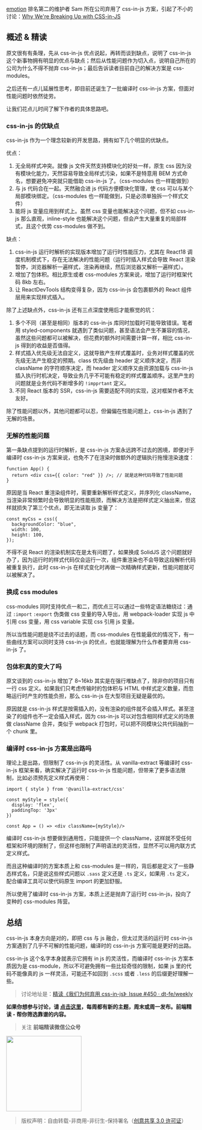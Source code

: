[emotion](https://emotion.sh/docs/introduction) 排名第二的维护者 Sam 所在公司弃用了 css-in-js 方案，引起了不小的讨论：[Why We're Breaking Up with CSS-in-JS](https://dev.to/srmagura/why-were-breaking-up-wiht-css-in-js-4g9b)

## 概述 & 精读

原文很有有条理，先从 css-in-js 优点说起，再转而谈到缺点，说明了 css-in-js 这个新事物拥有明显的优点与缺点；然后从性能问题作为切入点，说明自己所在的公司为什么不得不抛弃 css-in-js；最后告诉读者目前自己的解决方案是 css-modules。

之后还有一点儿延展性思考，即目前还诞生了一批编译时 css-in-js 方案，但面对性能问题时依然徒劳。

让我们花点儿时间了解下作者的具体思路吧。

### css-in-js 的优缺点

css-in-js 作为一个理念较新的开发思路，拥有如下几个明显的优缺点。

优点：

1. 无全局样式冲突。就像 js 文件天然支持模块化的好处一样，原生 css 因为没有模块化能力，天然容易导致全局样式污染，如果不是特意用 BEM 方式命名，想要避免冲突就只能借助 css-in-js 了。（css-modules 也一样能做到）
2. 与 js 代码合在一起。天然融合进 js 代码方便模块化管理，使 css 可以与某个局部模块绑定。（css-modules 也一样能做到，只是必须单独拆一个样式文件）
3. 能将 js 变量应用到样式上。虽然 css 变量也能解决这个问题，但不如 css-in-js 那么直观，inline-style 也能解决这个问题，但会产生大量重复的局部样式，且这个优势 css-modules 做不到。

缺点：

1. css-in-js 运行时解析的实现版本增加了运行时性能压力，尤其在 React18 调度机制模式下，存在无法解决的性能问题（运行时插入样式会导致 React 渲染暂停，浏览器解析一遍样式，渲染再继续，然后浏览器又解析一遍样式）。
2. 增加了包体积。相比原生或者 css-modules 方案来说，增加了运行时框架代码 8kb 左右。
3. 让 ReactDevTools 结构变得复杂，因为 css-in-js 会包裹额外的 React 组件层用来实现样式插入。

除了上述缺点外，css-in-js 还有三点深度使用后才能察觉的坑：

1. 多个不同（甚至是相同）版本的 css-in-js 库同时加载时可能导致错误。笔者用 styled-components 就遇到了类似问题，甚至语法会产生不兼容的情况，虽然这些问题都可以被解决，但花费的额外时间需要计算一样，相比 css-in-js 得到的收益是否值得。
2. 样式插入优先级无法自定义，这就导致产生样式覆盖时，业务对样式覆盖的优先级无法产生稳定的预期。class 优先级由 header 定义顺序决定，而非 className 的字符顺序决定，而 header 定义顺序又由资源加载与 css-in-js 插入执行时机决定，导致业务几乎不可能有稳定的样式覆盖顺序。这里产生的问题就是业务代码不断增多的 `!impprtant` 定义。
3. 不同 React 版本的 SSR，css-in-js 需要适配不同的实现，这对框架作者不太友好。

除了性能问题以外，其他问题都可以忍，但偏偏在性能问题上，css-in-js 遇到了无解的场景。

### 无解的性能问题

第一条缺点提到的运行时解析，是 css-in-js 方案永远跨不过去的困境，即便对于编译时 css-in-js 方案来说，也免不了在渲染时做额外的逻辑执行拖慢渲染速度：

```tsx
function App() {
  return <div css={{ color: "red" }} />; // 就是这种代码导致了性能问题
}
```

原因是当 React 重渲染组件时，需要重新解析样式定义，并序列化 className，当渲染非常频繁时会导致明显的性能瓶颈，而解决方法是把样式定义抽出来，但这样就损失了第三个优点，即无法读取 js 变量了：

```tsx
const myCss = css({
  backgroundColor: "blue",
  width: 100,
  height: 100,
});
```

不得不说 React 的渲染机制实在是太有问题了，如果换成 SolidJS 这个问题就好办了，因为运行时的样式代码仅会运行一次，组件重渲染也不会导致这段解析代码被重复执行，此时 css-in-js 在样式变化时再做一次精确样式更新，性能问题就可以被解决了。

### 换成 css modules

css-modules 同时支持优点一和二，而优点三可以通过一些特定语法糖绕过：通过 `:import` `:export` 伪类做 css 变量的导入导出，用 webpack-loader 实现 js 中引用 css 变量，用 css variable 实现 css 引用 js 变量。

所以当性能问题是绕不过去的话题，而 css-modules 在性能最优的情况下，有一些曲线方案可以同时支持 css-in-js 的优点，也就能理解为什么作者要弃用 css-in-js 了。

### 包体积真的变大了吗

原文谈到的 css-in-js 增加了 8~16kb 其实是在强行堆缺点了，除非你的项目只有一行 css 定义。如果我们只考虑传输时的包体积与 HTML 中样式定义数量，而忽略运行时产生的性能负担，那么 css-in-js 在大型项目无疑是最优的。

原因就是 css-in-js 样式是按需插入的，没有渲染的组件就不会插入样式。甚至渲染了的组件也不一定会插入样式，因为 css-in-js 可以对包含相同样式定义的场景做 className 合并，类似于 webpack 打包时，可以把不同模块公共代码抽到一个 chunk 里。

### 编译时 css-in-js 方案是出路吗

理论上是出路，但限制了 css-in-js 的灵活性。从 vanilla-extract 等编译时 css-in-js 框架来看，确实解决了运行时 css-in-js 性能问题，但带来了更多语法限制，比如必须预先定义样式再使用：

```tsx
import { style } from '@vanilla-extract/css'

const myStyle = style({
  display: 'flex',
  paddingTop: '3px'
})

const App = () => <div className={myStyle}/>
```

编译时 css-in-js 想要做到通用性，只能提供一个 className，这样就不受任何框架和环境的限制了，但这样也限制了声明语法的灵活性，显然不可以用内联方式定义样式。

而且这种编译时的方案本质上和 css-modules 是一样的，背后都是定义了一些静态样式名，只是说这些样式问题以 `.sass` 定义还是 `.ts` 定义，如果用 `.ts` 定义，配合编译工具可以使代码原生 import 的更加舒服。

所以使用了编译时 css-in-js 方案，本质上还是抛弃了运行时 css-in-js，投向了变种的 css-modules 阵营。

## 总结

css-in-js 本身方向是对的，即把 css 与 js 融合，但太过灵活的运行时 css-in-js 方案遇到了几乎不可解的性能问题，编译时的 css-in-js 方案可能是更好的出路。

css-in-js 这个名字本身就表示它拥有 in js 的灵活性，而编译时 css-in-js 方案本质因为是 css-module，所以不可避免拥有一些比较奇怪的限制，如果 js 里的代码不能像真的 js 一样灵活，可能还不如回到 `.scss` 或者 `.less` 的后缀更好理解一些。 

> 讨论地址是：[精读《我们为何弃用 css-in-js》· Issue #450 · dt-fe/weekly](https://github.com/dt-fe/weekly/issues/450)

**如果你想参与讨论，请 [点击这里](https://github.com/dt-fe/weekly)，每周都有新的主题，周末或周一发布。前端精读 - 帮你筛选靠谱的内容。**

> 关注 **前端精读微信公众号**

<img width=200 src="https://img.alicdn.com/tfs/TB165W0MCzqK1RjSZFLXXcn2XXa-258-258.jpg">

> 版权声明：自由转载-非商用-非衍生-保持署名（[创意共享 3.0 许可证](https://creativecommons.org/licenses/by-nc-nd/3.0/deed.zh)）
